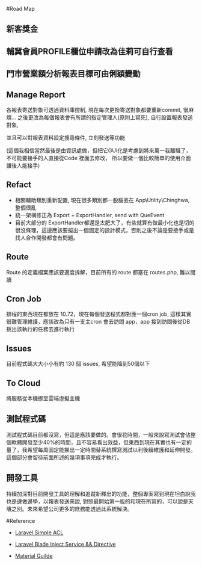 #Road Map
## 新客獎金

## 輔冀會員PROFILE欄位申請改為佳莉可自行查看

## 門市營業額分析報表目標可由俐穎變動

## Manage Report

各報表寄送對象可透過資料庫控制, 現在每次更換寄送對象都要重新commit, 很麻煩...
之後更改為每個報表會有所謂的指定管理人(原則上寫死), 自行設置報表發送對象, 

並且可以對報表資料設定搜尋條件, 立刻發送等功能

(這個我相信當然最後是由資訊處做，但把它GUI化是考慮到將來萬一我離職了，不可能要接手的人直接從Code 裡面去修改，
所以要做一個比較簡單的使用介面讓後人能接手)

## Refact

- 相關輔助類別重新配置, 現在很多類別都一股腦丟在 App\Utility\Chinghwa, 整個很亂
- 統一架構修正為 Export + ExportHandler, send with QueEvent
- 目前大部分的 ExportHandler都還是太肥大了，有些就算有做最小化也是切的很沒條理，這邊應該要擬出一個固定的設計模式，否則之後不論是要接手或是找人合作開發都會有問題。 

## Route

Route 的定義檔案應該要適度拆解，目前所有的 route 都塞在 routes.php, 難以閱讀

## Cron Job

排程的東西現在都放在 10.72，現在每個發送程式都對應一個cron job, 這樣其實很難管理維護，應該改為只有一支主cron 會去訪問 app，app 接到訪問後從DB 挑出該執行的任務去進行執行

## Issues

目前程式碼大大小小有約 130 個 issues, 希望能降到50個以下

## To Cloud

將服務從本機挪至雲端虛擬主機

## 測試程式碼

測試程式碼目前都沒寫，但這是應該要做的。會很花時間，一般來說寫測試會佔整個軟體開發至少40%的時間，且不容易看出效益，但東西到現在其實也有一定的量了，我希望每周固定能挪出一定時間替系統撰寫測試以利後續維護和延伸開發。這個部分會留待前面所述的幾項事項完成才執行。

## 開發工具

持續加深對目前開發工具的理解和追蹤新釋出的功能，整個專案寫到現在坦白說我也是邊做邊學，以報表發送來說, 對照最開始第一版的和現在所寫的，可以說是天壤之別。未來希望公司更多的庶務能透過此系統解決。

#Reference

- [Laravel Simple ACL](https://gist.github.com/drawmyattention/8cb599ee5dc0af5f4246)

- [Laravel Blade Inject Service && Directive](https://mattstauffer.co/blog/custom-conditionals-with-laravels-blade-directives)

- [Material Guilde](https://github.com/FezVrasta/bootstrap-material-design)